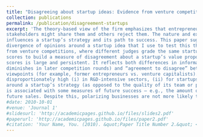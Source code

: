```yaml
---
title: "Disagreeing about startup ideas: Evidence from venture competitions (R&R, Strategy Science)"
collection: publications
permalink: /publication/disagreement-startups
excerpt: 'The theory-based view of the firm emphasizes that entrepreneurs have polarizing beliefs – some
stakeholders might share them and others reject them. The nature and extent of this disagreement
influences a startup’s strategy and its path to success. This paper suggests a new measure of the
divergence of opinions around a startup idea that I use to test this theoretical framework. Leveraging data
from venture competitions, where different judges grade the same startup, I use the dispersion in their
scores to build a measure of disagreement about a startup’s value proposition. I find that disagreement in
scores is large and persistent. It reflects both differences in information (that is, disagreement that
diminishes in later competition rounds) and “agreement to disagree” between judges with different
viewpoints (for example, former entrepreneurs vs. venture capitalists). Such disagreement is
disproportionately high (i) in R&D-intensive sectors, (ii) for startups with a granted patent, and (iii)
around a startup’s strategy (as opposed to the quality of its team or product). I conclude that polarization
is associated with some measures of future success – e.g., the amount of funding eventually raised and
future sales. Despite this, polarizing businesses are not more likely to be acquired. Finally, I discuss the implications of this evidence for entrepreneurial strategy.'
#date: 2010-10-01
#venue: 'Journal 1'
#slidesurl: 'http://academicpages.github.io/files/slides2.pdf'
#paperurl: 'http://academicpages.github.io/files/paper2.pdf'
#citation: 'Your Name, You. (2010). &quot;Paper Title Number 2.&quot; <i>Journal 1</i>. 1(2).'
---
```



